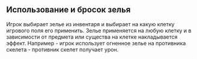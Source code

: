 ## Использование и бросок зелья

Игрок выбирает зелье из инвентаря и выбирает на какую клетку игрового поля его применить. Зелье применяется на любую клетку и в зависимости от предмета или существа на клетке накладывается эффект. Например - игрок использует огненное зелье на противника скелета - противник скелет получает урон.